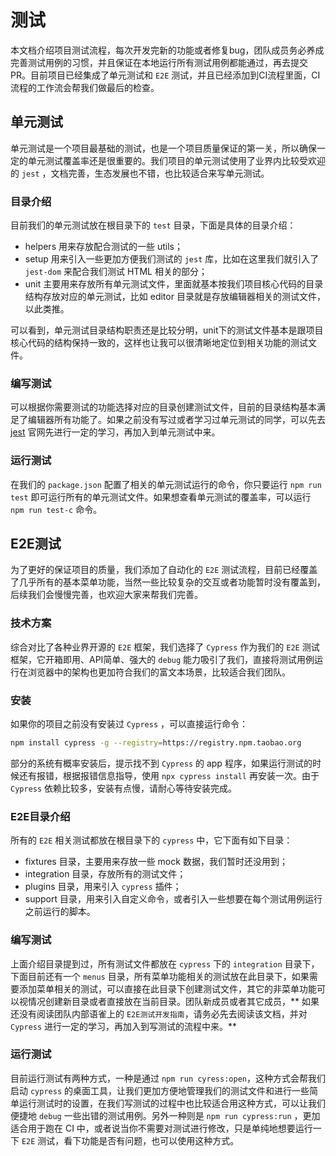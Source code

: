 # 测试

本文档介绍项目测试流程，每次开发完新的功能或者修复bug，团队成员务必养成完善测试用例的习惯，并且保证在本地运行所有测试用例都能通过，再去提交PR。目前项目已经集成了单元测试和 `E2E`
测试，并且已经添加到CI流程里面，CI流程的工作流会帮我们做最后的检查。

## 单元测试

单元测试是一个项目最基础的测试，也是一个项目质量保证的第一关，所以确保一定的单元测试覆盖率还是很重要的。我们项目的单元测试使用了业界内比较受欢迎的 `jest` ，文档完善，生态发展也不错，也比较适合来写单元测试。

### 目录介绍

目前我们的单元测试放在根目录下的 `test` 目录，下面是具体的目录介绍：

- helpers 用来存放配合测试的一些 utils；
- setup 用来引入一些更加方便我们测试的 `jest` 库，比如在这里我们就引入了 `jest-dom` 来配合我们测试 HTML 相关的部分；
- unit 主要用来存放所有单元测试文件，里面就基本按我们项目核心代码的目录结构存放对应的单元测试，比如 editor 目录就是存放编辑器相关的测试文件，以此类推。

可以看到，单元测试目录结构职责还是比较分明，unit下的测试文件基本是跟项目核心代码的结构保持一致的，这样也让我可以很清晰地定位到相关功能的测试文件。

### 编写测试

可以根据你需要测试的功能选择对应的目录创建测试文件，目前的目录结构基本满足了编辑器所有功能了。如果之前没有写过或者学习过单元测试的同学，可以先去 [jest](https://jestjs.io/)
官网先进行一定的学习，再加入到单元测试中来。

### 运行测试

在我们的 `package.json` 配置了相关的单元测试运行的命令，你只要运行 `npm run test` 即可运行所有的单元测试文件。如果想查看单元测试的覆盖率，可以运行 `npm run test-c` 命令。

## E2E测试

为了更好的保证项目的质量，我们添加了自动化的 `E2E` 测试流程，目前已经覆盖了几乎所有的基本菜单功能，当然一些比较复杂的交互或者功能暂时没有覆盖到，后续我们会慢慢完善，也欢迎大家来帮我们完善。

### 技术方案

综合对比了各种业界开源的 `E2E` 框架，我们选择了 `Cypress` 作为我们的 `E2E` 测试框架，它开箱即用、API简单、强大的 `debug`
能力吸引了我们，直接将测试用例运行在浏览器中的架构也更加符合我们的富文本场景，比较适合我们团队。

### 安装

如果你的项目之前没有安装过 `Cypress` ，可以直接运行命令：

```bash
npm install cypress -g --registry=https://registry.npm.taobao.org
```

部分的系统有概率安装后，提示找不到 `Cypress` 的 app 程序，如果运行测试的时候还有报错，根据报错信息指导，使用 `npx cypress install` 再安装一次。由于 `Cypress`
依赖比较多，安装有点慢，请耐心等待安装完成。

### E2E目录介绍

所有的 `E2E` 相关测试都放在根目录下的 `cypress` 中，它下面有如下目录：

- fixtures 目录，主要用来存放一些 mock 数据，我们暂时还没用到；
- integration 目录，存放所有的测试文件；
- plugins 目录，用来引入 `cypress` 插件；
- support 目录，用来引入自定义命令，或者引入一些想要在每个测试用例运行之前运行的脚本。

### 编写测试

上面介绍目录提到过，所有测试文件都放在 `cypress` 下的 `integration` 目录下，下面目前还有一个 `menus`
目录，所有菜单功能相关的测试放在此目录下，如果需要添加菜单相关的测试，可以直接在此目录下创建测试文件，其它的非菜单功能可以视情况创建新目录或者直接放在当前目录。团队新成员或者其它成员，**
如果还没有阅读团队内部语雀上的 `E2E测试开发指南`，请务必先去阅读该文档，并对 `Cypress` 进行一定的学习，再加入到写测试的流程中来。**

### 运行测试

目前运行测试有两种方式，一种是通过 `npm run cyress:open`，这种方式会帮我们启动 `cypress`
的桌面工具，让我们更加方便地管理我们的测试文件和进行一些简单运行测试时的设置，在我们写测试的过程中也比较适合用这种方式，可以让我们便捷地 `debug` 一些出错的测试用例。另外一种则是 `npm run cypress:run`
，更加适合用于跑在 CI 中，或者说当你不需要对测试进行修改，只是单纯地想要运行一下 `E2E` 测试，看下功能是否有问题，也可以使用这种方式。